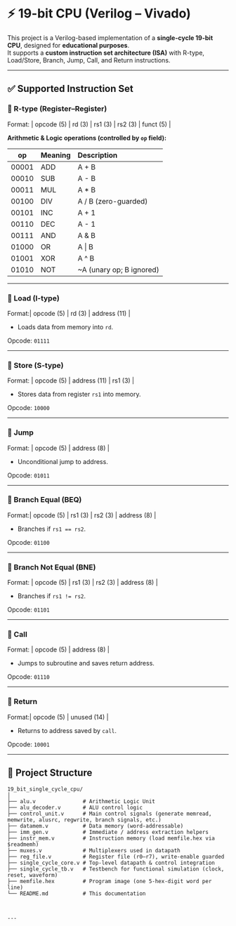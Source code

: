 # ⚡ 19-bit  CPU (Verilog – Vivado)

This project is a Verilog-based implementation of a **single-cycle 19-bit CPU**, designed for **educational purposes**.  
It supports a **custom instruction set architecture (ISA)** with R-type, Load/Store, Branch, Jump, Call, and Return instructions.

---

## ✅ Supported Instruction Set

### 🔹 R-type (Register–Register)
Format: | opcode (5) | rd (3) | rs1 (3) | rs2 (3) | funct (5) | 

**Arithmetic & Logic operations (controlled by `op` field):**

| op     | Meaning | Description            |
|:------:|:--------|:-----------------------|
| 00001  | ADD     | A + B                  |
| 00010  | SUB     | A - B                  |
| 00011  | MUL     | A * B                  |
| 00100  | DIV     | A / B (zero-guarded)   |
| 00101  | INC     | A + 1                  |
| 00110  | DEC     | A - 1                  |
| 00111  | AND     | A & B                  |
| 01000  | OR      | A \| B                 |
| 01001  | XOR     | A ^ B                  |
| 01010  | NOT     | ~A (unary op; B ignored) |


---

### 🔹 Load (I-type)
Format:| opcode (5) | rd (3) | address (11) |
- Loads data from memory into `rd`.

Opcode: `01111`

---

### 🔹 Store (S-type)
Format: | opcode (5) | address (11) | rs1 (3) |
- Stores data from register `rs1` into memory.

Opcode: `10000`

---

### 🔹 Jump
Format: | opcode (5) | address (8) |
- Unconditional jump to address.

Opcode: `01011`

---

### 🔹 Branch Equal (BEQ)
Format:| opcode (5) | rs1 (3) | rs2 (3) | address (8) |
- Branches if `rs1 == rs2`.

Opcode: `01100`

---

### 🔹 Branch Not Equal (BNE)
Format: | opcode (5) | rs1 (3) | rs2 (3) | address (8) |
- Branches if `rs1 != rs2`.

Opcode: `01101`

---

### 🔹 Call
Format: | opcode (5) | address (8) |
- Jumps to subroutine and saves return address.

Opcode: `01110`

---

### 🔹 Return
Format:| opcode (5) | unused (14) |
- Returns to address saved by `call`.

Opcode: `10001`

---


## 📁 Project Structure
```
19_bit_single_cycle_cpu/
│
├── alu.v               # Arithmetic Logic Unit
├── alu_decoder.v       # ALU control logic
├── control_unit.v      # Main control signals (generate memread, memwrite, alusrc, regwrite, branch signals, etc.)
├── datamem.v           # Data memory (word-addressable)
├── imm_gen.v           # Immediate / address extraction helpers
├── instr_mem.v         # Instruction memory (load memfile.hex via $readmemh)
├── muxes.v             # Multiplexers used in datapath
├── reg_file.v          # Register file (r0–r7), write-enable guarded
├── single_cycle_core.v # Top-level datapath & control integration
├── single_cycle_tb.v   # Testbench for functional simulation (clock, reset, waveform)
├── memfile.hex         # Program image (one 5-hex-digit word per line)
└── README.md           # This documentation



---








